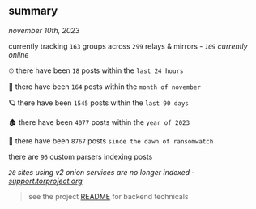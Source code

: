 
## summary
_november 10th, 2023_

currently tracking `163` groups across `299` relays & mirrors - _`109` currently online_

⏲ there have been `18` posts within the `last 24 hours`

🦈 there have been `164` posts within the `month of november`

🪐 there have been `1545` posts within the `last 90 days`

🏚 there have been `4077` posts within the `year of 2023`

🦕 there have been `8767` posts `since the dawn of ransomwatch`

there are `96` custom parsers indexing posts

_`20` sites using v2 onion services are no longer indexed - [support.torproject.org](https://support.torproject.org/onionservices/v2-deprecation/)_

> see the project [README](https://github.com/joshhighet/ransomwatch#ransomwatch--) for backend technicals
